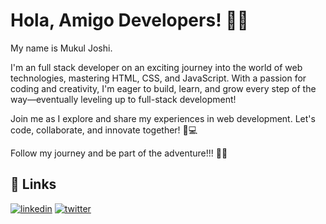 # Hola, Amigo Developers! 👋✨

My name is Mukul Joshi.

I'm an full stack developer on an exciting journey into the world of web technologies, mastering HTML, CSS, and JavaScript. With a passion for coding and creativity, I'm eager to build, learn, and grow every step of the way—eventually leveling up to full-stack development!

Join me as I explore and share my experiences in web development. Let's code, collaborate, and innovate together! 🚀💻

Follow my journey and be part of the adventure!!! 🚀🎯


## 🔗 Links
[![linkedin](https://img.shields.io/badge/linkedin-0A66C2?style=for-the-badge&logo=linkedin&logoColor=white)](https://www.linkedin.com/in/mukul-joshi-5375a9229)
[![twitter](https://img.shields.io/badge/twitter-1DA1F2?style=for-the-badge&logo=twitter&logoColor=white)](https://x.com/_oh_em_jay_)
